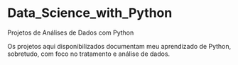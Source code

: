 # Data_Science_with_Python
Projetos de Análises de Dados com Python

Os projetos aqui disponibilizados documentam meu aprendizado de Python, sobretudo, com foco no tratamento e análise de dados.
